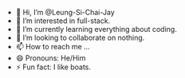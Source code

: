 - 👋 Hi, I’m @Leung-Si-Chai-Jay
- 👀 I’m interested in full-stack.
- 🌱 I’m currently learning everything about coding.
- 💞️ I’m looking to collaborate on nothing.
- 📫 How to reach me ...
- 😄 Pronouns: He/Him
- ⚡ Fun fact: I like boats.

<!---
Leung-Si-Chai-Jay/Leung-Si-Chai-Jay is a ✨ special ✨ repository because its `README.md` (this file) appears on your GitHub profile.
You can click the Preview link to take a look at your changes.
--->
